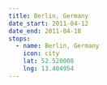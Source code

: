 ```yaml
---
title: Berlin, Germany
date_start: 2011-04-12
date_end: 2011-04-18
stops:
  - name: Berlin, Germany
    icon: city
    lat: 52.520008
    lng: 13.404954
---
```

